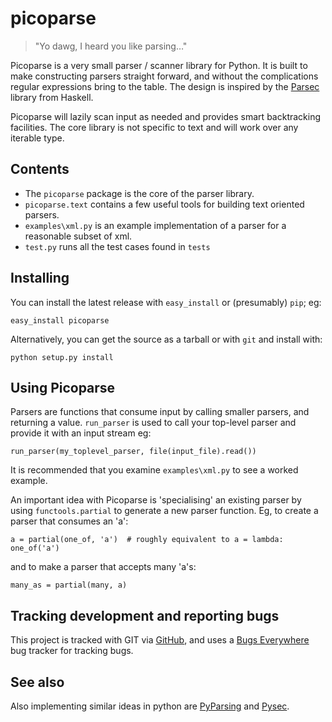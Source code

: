 # picoparse

> "Yo dawg, I heard you like parsing…"

Picoparse is a very small parser / scanner library for Python. It is built to make 
constructing parsers  straight forward, and without the complications regular expressions 
bring to the table. The design is inspired by the 
[Parsec](http://www.haskell.org/haskellwiki/Parsec) library from Haskell.

Picoparse will lazily scan input as needed and provides smart backtracking facilities. The 
core library is not specific to text and will work over any iterable type.

## Contents

 * The `picoparse` package is the core of the parser library. 
 * `picoparse.text` contains a few useful tools for building text oriented parsers.
 * `examples\xml.py` is an example implementation of a parser for a reasonable subset of xml.
 * `test.py` runs all the test cases found in `tests`

## Installing

You can install the latest release with `easy_install` or (presumably) `pip`; eg:

    easy_install picoparse

Alternatively, you can get the source as a tarball or with `git` and install with:

    python setup.py install 
 
## Using Picoparse

Parsers are functions that consume input by calling smaller parsers, and returning a value. 
`run_parser` is used to call your top-level parser and provide it with an input stream eg:

    run_parser(my_toplevel_parser, file(input_file).read())

It is recommended that you examine `examples\xml.py` to see a worked example.

An important idea with Picoparse is 'specialising' an existing parser by using `functools.partial` to generate a new parser function. Eg, to create a parser that consumes an 'a':

    a = partial(one_of, 'a')  # roughly equivalent to a = lambda: one_of('a')

and to make a parser that accepts many 'a's:

    many_as = partial(many, a)

## Tracking development and reporting bugs 

This project is tracked with GIT via [GitHub](http://github.com/brehaut/picoparse/), and uses
a [Bugs Everywhere](http://bugseverywhere.org/) bug tracker for tracking bugs.


## See also

Also implementing similar ideas in python are [PyParsing](http://pyparsing.wikispaces.com/) and [Pysec](http://www.valuedlessons.com/2008/02/pysec-monadic-combinatoric-parsing-in.html).